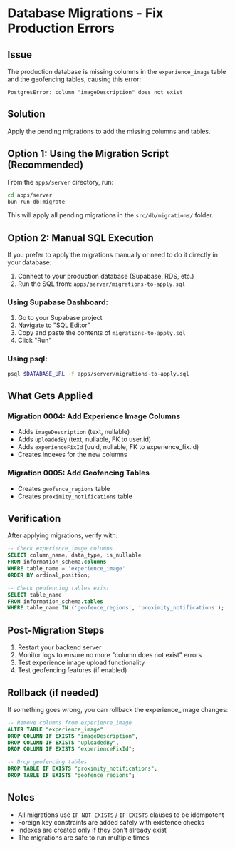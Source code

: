 # Database Migrations - Fix Production Errors

## Issue
The production database is missing columns in the `experience_image` table and the geofencing tables, causing this error:
```
PostgresError: column "imageDescription" does not exist
```

## Solution
Apply the pending migrations to add the missing columns and tables.

## Option 1: Using the Migration Script (Recommended)

From the `apps/server` directory, run:

```bash
cd apps/server
bun run db:migrate
```

This will apply all pending migrations in the `src/db/migrations/` folder.

## Option 2: Manual SQL Execution

If you prefer to apply the migrations manually or need to do it directly in your database:

1. Connect to your production database (Supabase, RDS, etc.)
2. Run the SQL from: `apps/server/migrations-to-apply.sql`

### Using Supabase Dashboard:
1. Go to your Supabase project
2. Navigate to "SQL Editor"
3. Copy and paste the contents of `migrations-to-apply.sql`
4. Click "Run"

### Using psql:
```bash
psql $DATABASE_URL -f apps/server/migrations-to-apply.sql
```

## What Gets Applied

### Migration 0004: Add Experience Image Columns
- Adds `imageDescription` (text, nullable)
- Adds `uploadedBy` (text, nullable, FK to user.id)
- Adds `experienceFixId` (uuid, nullable, FK to experience_fix.id)
- Creates indexes for the new columns

### Migration 0005: Add Geofencing Tables
- Creates `geofence_regions` table
- Creates `proximity_notifications` table

## Verification

After applying migrations, verify with:

```sql
-- Check experience_image columns
SELECT column_name, data_type, is_nullable
FROM information_schema.columns 
WHERE table_name = 'experience_image'
ORDER BY ordinal_position;

-- Check geofencing tables exist
SELECT table_name 
FROM information_schema.tables 
WHERE table_name IN ('geofence_regions', 'proximity_notifications');
```

## Post-Migration Steps

1. Restart your backend server
2. Monitor logs to ensure no more "column does not exist" errors
3. Test experience image upload functionality
4. Test geofencing features (if enabled)

## Rollback (if needed)

If something goes wrong, you can rollback the experience_image changes:

```sql
-- Remove columns from experience_image
ALTER TABLE "experience_image" 
DROP COLUMN IF EXISTS "imageDescription",
DROP COLUMN IF EXISTS "uploadedBy",
DROP COLUMN IF EXISTS "experienceFixId";

-- Drop geofencing tables
DROP TABLE IF EXISTS "proximity_notifications";
DROP TABLE IF EXISTS "geofence_regions";
```

## Notes

- All migrations use `IF NOT EXISTS` / `IF EXISTS` clauses to be idempotent
- Foreign key constraints are added safely with existence checks
- Indexes are created only if they don't already exist
- The migrations are safe to run multiple times

